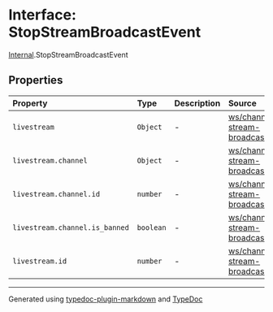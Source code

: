 # Interface: StopStreamBroadcastEvent

[Internal](../index.md).StopStreamBroadcastEvent

## Properties

| Property | Type | Description | Source |
| :------ | :------ | :------ | :------ |
| `livestream` | `Object` | - | [ws/channel/dto/stop-stream-broadcast.event.ts:2](https://github.com/zSoulweaver/kient/blob/cb3a38e/src/ws/channel/dto/stop-stream-broadcast.event.ts#L2) |
| `livestream.channel` | `Object` | - | [ws/channel/dto/stop-stream-broadcast.event.ts:4](https://github.com/zSoulweaver/kient/blob/cb3a38e/src/ws/channel/dto/stop-stream-broadcast.event.ts#L4) |
| `livestream.channel.id` | `number` | - | [ws/channel/dto/stop-stream-broadcast.event.ts:5](https://github.com/zSoulweaver/kient/blob/cb3a38e/src/ws/channel/dto/stop-stream-broadcast.event.ts#L5) |
| `livestream.channel.is_banned` | `boolean` | - | [ws/channel/dto/stop-stream-broadcast.event.ts:6](https://github.com/zSoulweaver/kient/blob/cb3a38e/src/ws/channel/dto/stop-stream-broadcast.event.ts#L6) |
| `livestream.id` | `number` | - | [ws/channel/dto/stop-stream-broadcast.event.ts:3](https://github.com/zSoulweaver/kient/blob/cb3a38e/src/ws/channel/dto/stop-stream-broadcast.event.ts#L3) |

***

Generated using [typedoc-plugin-markdown](https://www.npmjs.com/package/typedoc-plugin-markdown) and [TypeDoc](https://typedoc.org/)
